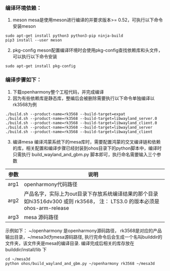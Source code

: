 ### 编译环境依赖：
1. meson
mesa是使用meson进行编译的并要求版本>= 0.52，可执行以下命令安装meson
```
sudo apt-get install python3 python3-pip ninja-build
pip3 install --user meson
```
2. pkg-config
meson配置编译环境时会使用pkg-config查找依赖库和头文件，可以执行以下命令安装
```
sudo apt-get install pkg-config 
```

### 编译步骤如下：
1. 下载openharmony整个工程代码，并完成编译
2. 因为有些依赖库是静态库，整编后会被删除需要执行以下命令单独编译以rk3568为例
```
./build.sh --product-name=rk3568 --build-target=expat
./build.sh --product-name=rk3568 --build-target=libwayland_server.0
./build.sh --product-name=rk3568 --build-target=libwayland_client.0
./build.sh --product-name=rk3568 --build-target=libwayland_server
./build.sh --product-name=rk3568 --build-target=libwayland_client
```

3. 编译mesa
编译鸿蒙系统下的mesa库时，需要配置鸿蒙的交叉编译链和依赖的库，相关配置和编译步骤已经封装到ohos目录下的python脚本中，编译时只需执行 build_wayland_and_gbm.py 脚本即可，执行命名需要输入三个参数

|  参数   | 说明  |
|  ----  | ----  |
| arg1  | openharmony代码路径 |
| arg2  | 产品名字，实际上为out目录下存放系统编译结果的那个目录 如hi3516dv300 或则 rk3568， 注： LTS3.0 的版本必须是 ohos-arm-release|
| arg3 |  mesa 源码路径|

示例如下：
~/openharmony  是openharmony源码路径， rk3568是对应的产品输出目录，~/mesa3d为mesa源码路径, 执行完命令后会生成一个名叫builddir的文件夹，该文件夹是mesa的编译目录. 编译完成后相关的库存放在builddir/install/lib 下

```
cd ~/mesa3d
python ohos/build_wayland_and_gbm.py ~/openharmony rk3568 ~/mesa3d

```